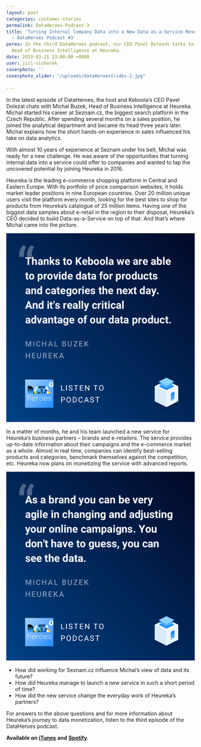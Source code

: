 ```yaml
---
layout: post
categories: customer-stories
permalink: DataHeroes-Podcast-3
title: 'Turning Internal Company Data into a New Data-as-a-Service Revenue Stream
  – DataHeroes Podcast #3'
perex: In the third DataHeroes podcast, our CEO Pavel Dolezal talks to Michal Buzek,
  Head of Business Intelligence at Heureka.
date: 2019-03-21 23:00:00 +0000
user: jiri-vicherek
coverphoto: ''
coverphoto_slider: "/uploads/dataHeroesSlides-2.jpg"

---
```

In the latest episode of DataHeroes, the host and Keboola’s CEO Pavel Dolezal chats with Michal Buzek, Head of Business Intelligence at Heureka. Michal started his career at Seznam.cz, the biggest search platform in the Czech Republic. After spending several months on a sales position, he joined the analytical department and became its head three years later. Michal explains how the short hands-on experience in sales influenced his take on data analytics.

With almost 10 years of experience at Seznam under his belt, Michal was ready for a new challenge. He was aware of the opportunities that turning internal data into a service could offer to companies and wanted to tap the uncovered potential by joining Heureka in 2016.

Heureka is the leading e-commerce shopping platform in Central and Eastern Europe. With its portfolio of price comparison websites, it holds market leader positions in nine European countries. Over 20 million unique users visit the platform every month, looking for the best sites to shop for products from Heureka’s catalogue of 25 million items. Having one of the biggest data samples about e-retail in the region to their disposal, Heureka’s CEO decided to build Data-as-a-Service on top of that. And that’s where Michal came into the picture.

![](/uploads/podcast_quote_2.png)

In a matter of months, he and his team launched a new service for Heureka’s business partners – brands and e-retailers. The service provides up-to-date information about their campaigns and the e-commerce market as a whole. Almost in real time, companies can identify best-selling products and categories, benchmark themselves against the competition, etc. Heureka now plans on monetizing the service with advanced reports.

![](/uploads/podcast_qoute-1.png)

* How did working for Seznam.cz influence Michal’s view of data and its future?
* How did Heureka manage to launch a new service in such a short period of time?
* How did the new service change the everyday work of Heureka’s partners?

For answers to the above questions and for more information about Heureka’s journey to data monetization, listen to the third episode of the DataHeroes podcast.

**Available on** [**iTunes**](https://itunes.apple.com/us/podcast/dataheroes/id1442313148?mt=2) **and** [**Spotify**](https://open.spotify.com/episode/7tGIdenoaQeUNV7i8PKWm9?si=O0JEnVSQRA6fLAkJl8S0Bw)**.**